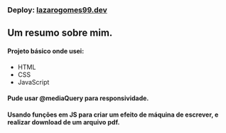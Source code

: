 ### Deploy: <a target="_blank" href="https://lazarogomes99.github.io/">lazarogomes99.dev</a>

## Um resumo sobre mim. 


#### Projeto básico onde usei: 
  <ul>
    <li>HTML</li>
    <li>CSS</li>
    <li>JavaScript</li>
  </ul>

  #### Pude usar @mediaQuery para responsividade.
 #### Usando funções em JS para criar um efeito de máquina de escrever, e realizar download de um arquivo pdf.
